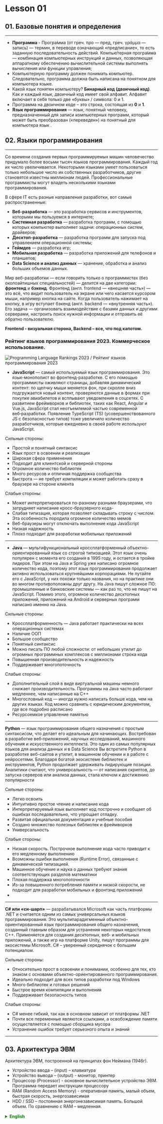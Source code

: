 # Lesson 01

## 01. Базовые понятия и определения
___
- **Программа** - Програ́мма (от греч. προ — пред, греч. γράμμα — запись) — термин, в переводе означающий «предписание», то есть заданную последовательность действий.
  Компью́терная програ́мма — комбинация компьютерных инструкций и данных, позволяющая аппаратному обеспечению вычислительной системы выполнять вычисления или функции управления;
- Компьютерную программу должен понимать компьютер. Следовательно, программа должна быть написана на понятном для компьютера языке. 
- Какой язык понятен компьютеру? **Бинарный код (двоичный код)**. 
Как и каждый язык, двоичный код имеет свой алфавит. Алфавит включает в себя только две «буквы» / символа: 0 и 1. 
- Программа на двоичном коде – это строка, состоящая из **0** и **1**.
- **Язык программирования** — язык, понятный человеку, предназначенный для записи компьютерных программ, который может быть преобразован («переведен») на понятный для компьютера язык .

## 02. Языки программирования
___
Со времени создания первых программируемых машин человечество придумало более восьми тысяч языков программирования. Каждый год их число увеличивается. Некоторыми языками умеет пользоваться только небольшое число их собственных разработчиков, другие становятся известны миллионам людей. Профессиональные программисты могут владеть несколькими языками программирования.

В сфере IT есть разные направления разработки, вот самые распространенные:
- **Веб-разработка** — это разработка сервисов и инструментов, которыми мы пользуемся в интернете;
- **Системная разработка** — разработка программ, с помощью которых компьютер выполняет задачи: операционных систем, драйверов; 
- **Десктоп-разработка** — разработка программ для запуска под управлением операционной системы; 
- **Геймдев** — разработка игр; 
- **Мобильная разработка** — разработка приложений для телефонов и планшетов; 
- **Data Science и анализ данных** — хранение, обработка и анализ больших объемов данных.

Мир веб-разработки — если говорить только о программистах (без околоайтишных специальностей) — делится на две категории: **фронтенд** и **бэкенд**. Фронтенд (англ. frontend — «внешняя часть») — это всё, что видит пользователь на экране или чего касается курсором мыши, например кнопка на сайте. Когда пользователь нажимает на кнопку, в игру вступает бэкенд (англ. backend — «внутренняя часть»). Его задача — организовать взаимодействие с базами данных и другими серверами, настроить поиск нужной информации и отправить её обратно пользователю.

**Frontend - визуальная сторона, Backend – все, что под капотом.**

### Рейтинг языков программирования 2023. Коммерческое использование.

![Programming Language Rankings 2023 / Рейтинг языков программирования 2023](https://raw.githubusercontent.com/ait-tr/cohort41/main/basic_programming/lesson_01/img/raiting2023.png)

- **JavaScript** — самый используемый язык программирования. Это язык-монополист во фронтенд-разработке. С его помощью программисты оживляют страницы, добавляя динамический контент: по щелчку мыши меняется фон, при скролле вниз подгружается новый контент, проверяются данные в формах при покупке авиабилетов и всплывают уведомления в соцсетях. 
С развитием фреймворков и библиотек, таких как React, Angular и Vue.js, JavaScript стал неотъемлемой частью современной веб‑разработки.
Появление TypeScript (TS) (усовершенствованного JS с безопасностью типов) тоже увеличило количество разработчиков, которые ежедневно в своей работе используют JavaScript.

Сильные стороны:
- Простой и понятный синтаксис 
- Язык прост в освоении и реализации 
- Широкая сфера применения 
- Подходит для клиентской и серверной стороны 
- Огромное количество библиотек 
- Много ресурсов и отличная поддержка сообщества 
- Быстрота — не требует компиляции и может работать сразу в браузере на стороне клиента

Слабые стороны:
- Может интерпретироваться по-разному разными браузерами, что затрудняет написание кросс-браузерного кода-
- Слабая типизация, которая позволяет складывать строку с числом. Эта особенность породила огромное количество мемов 
- Веб-браузеры могут отключать выполнение кода JavaScript 
- Низкая надежность 
- Плохо подходит для разработки мобильных приложений

___
- **Java** — мультифункциональный кроссплатформенный объектно-ориентированный язык  со строгой типизацией. 
Этот язык очень популярен с момента его создания в 1995 году, и остается в тройке лидеров. При этом на Java и Spring уже написано огромное количество кода, поэтому этот язык программирования продолжает активно использоваться крупнейшими корпорациями.
Не путайте его с JavaScript, у них похожи только названия, но на практике они во многом противоположны друг другу.
На Java пишут сложное ПО: промышленные и банковские системы — как раз то, что не пишут на JavaScript. Помимо этого, огромное количество десктопных приложений, приложений на Android и серверных программ написано именно на Java.

Сильные стороны:
- Кроссплатформенность — Java работает практически на всех операционных системах 
- Наличие ООП 
- Большое сообщество 
- Понятный синтаксис 
- Можно писать ПО любой сложности: от небольших утилит до огромных программных комплексов с миллионами строка кода 
- Повышенная производительность и надежность 
- Поддерживает многопоточность

Слабые стороны:
- Дополнительный слой в виде виртуальной машины немного снижает производительность. Программы на Java часто работают медленнее, чем написанные на С++ 
- Многословный код — иногда нужно написать больше кода, чем на других языках. Код можно сравнить с юридическим документом, где все подробно расписано 
- Ресурсоемкое управление памятью

___
**Python** — язык программирования общего назначения с простым синтаксисом, что делает его идеальным для начинающих. Востребован в разработке веб‑приложений, научных исследований, машинного обучения и искусственного интеллекта. Это один из самых популярных языков для анализа данных и в Data Science
Вы встретите Python в разработке веб-сайтов и утилит, в машинном обучении и в работе с нейросетями. 
Благодаря богатой экосистеме библиотек и инструментов, Python продолжает удерживать лидирующие позиции. 
Аналитики считают, что универсальность — от написания скриптов, до запуска серверов или анализа данных, стала ключом к достижению популярности 

Сильные стороны:
- Легко освоить 
- Интуитивно простое чтение и написание кода 
- Интерпретируемый язык выполняет код построчно и сообщает об ошибках последовательно, что упрощает отладку. 
- Развитая официальная документация и учебные пособия 
- Создано множество полезных библиотек и фреймворков 
- Универсальность

Слабые стороны:
- Низкая скорость. Построчное выполнение кода часто приводит к его медленному выполнению 
- Возможны ошибки выполнения (Runtime Error), связанные с динамической типизацией. 
- Машинное обучение и наука о данных требуют знания соответствующих разделов математики 
- Плохая поддержка многопоточности 
- Из-за повышенного потребления памяти и низкой скорости, не подходит для разработки мобильных и фронтэнд приложений
- 

___
**C# или «си-шарп»** — разрабатывался Microsoft как часть платформы .NET и считается одним из самых универсальных языков программирования. Это мультипарадигменный объектно-ориентированный язык программирования общего назначения, созданный главным образом для устранения некоторых недостатков C++.
Применяется для создания десктопных, веб‑ и мобильных приложений, а также игр на платформе Unity, пишут программы для экосистемы Microsoft.
C# – уверенный середнячок с большим потенциалом.

Сильные стороны:
- Относительно прост в освоении и понимании, особенно для тех, кто знаком с основами объектно-ориентированного программирования. 
- Идеально подходит для всех типов разработки под Windows 
- Много библиотек и готовых решений 
- Быстрое время компиляции и выполнения 
- Поддерживает безопасность типов

Слабые стороны:
- C# менее гибкий, так как в основном зависит от платформы .NET 
- Почти все переменные являются ссылками, а освобождение памяти осуществляется с помощью сборщика мусора 
- Устранение ошибок требует серьезного опыта и знаний

---
## 03. Архитектура ЭВМ
Архитектура ЭВМ, построенной на принципах фон Неймана (1946г).
- Устройство ввода – (input) – клавиатура 
- Устройство вывода – (output) -  монитор, принтер 
- Процессор (Processor) - основное вычислительное устройство ЭВМ. Программа передает инструкции процессору 
- RAM (Random Access Memory) - оперативная память, малый объем, быстрая скорость, энергозависимая 
- HDD / SSD – постоянная энергонезависимая память. Большой объем. По сравнению с RAM – медленная.


<details style="margin-top: 16px">
  <summary style="cursor: pointer; color: green;"><b>English</b></summary>

## 01. Basic Concepts and Definitions
___
- **Program** - Program (from Greek προ - before, Greek γράμμα - writing) is a term that translates to "prescription," meaning a specified sequence of actions.
  A computer program is a combination of computer instructions and data that enables the hardware of a computational system to perform calculations or control functions.
- The computer must understand a computer program. Therefore, the program must be written in a language that is understandable by the computer.
- What language is understandable by the computer? **Binary code**.
  Like any language, binary code has its alphabet. The alphabet consists of only two "letters" / symbols: 0 and 1.
- A program in binary code is a string consisting of **0** and **1**.
- **Programming language** - a language understandable by humans, designed for writing computer programs, which can be transformed ("translated") into a language understandable by the computer.

## 02. Programming Languages
___
Since the creation of the first programmable machines, humanity has devised over eight thousand programming languages. Their number increases every year. Some languages are only used by a small number of their own developers, while others become known to millions of people. Professional programmers can master several programming languages.

In the IT field, there are various development directions, here are the most common ones:
- **Web Development** - the development of services and tools that we use on the Internet;
- **System Development** - the development of programs that allow a computer to perform tasks: operating systems, drivers;
- **Desktop Development** - the development of programs to run under the operating system;
- **Game Development (Gamedev)** - the development of games;
- **Mobile Development** - the development of applications for phones and tablets;
- **Data Science and Data Analysis** - storage, processing, and analysis of large volumes of data.


The world of web development — when speaking solely about programmers (excluding adjacent IT specialties) — can be divided into two categories: **frontend** and **backend**. Frontend (from English "frontend" — "the visible part") includes everything that the user sees on the screen or interacts with using the mouse cursor, such as buttons on a website. When a user clicks a button, the backend (from English "backend" — "the hidden part") comes into play. Its code.task is to organize interactions with databases and other servers, configure the search for the necessary information, and send it back to the user.

**Frontend** - the visual side; **Backend** - everything under the hood.

### Programming Language Rankings 2023. Commercial Usage.

![Programming Language Rankings 2023 / Рейтинг языков программирования 2023](https://raw.githubusercontent.com/ait-tr/cohort41/main/basic_programming/lesson_01/img/raiting2023.png)


___
- **JavaScript** — the most widely used programming language. It's a monopoly in frontend development. With its help, programmers bring web pages to life by adding dynamic content: clicking the mouse changes the background, scrolling down loads new content, it verifies data in forms for purchasing airplane tickets, and notifications pop up on social media.
  With the evolution of frameworks and libraries like React, Angular, and Vue.js, JavaScript has become an integral part of modern web development.
  The emergence of TypeScript (TS) (an enhanced JS with type safety) has also increased the number of developers who use JavaScript daily in their work.

**Strengths:**
- Simple and understandable syntax
- Easy to learn and implement
- Wide range of applications
- Suitable for both client and server-side development
- Abundance of libraries
- Plenty of resources and excellent community support
- Speed - doesn't require compilation and can work directly in the browser on the client side

**Weaknesses:**
- Can be interpreted differently by different browsers, making writing cross-browser code challenging
- Weak typing, which allows combining a string with a number. This characteristic has led to a plethora of memes
- Web browsers can disable the execution of JavaScript code
- Low reliability
- Not well-suited for mobile app development



___
- **Java** — a versatile cross-platform object-oriented language with strong typing. This language has been very popular since its creation in 1995 and remains among the top three. Java and Spring have accumulated a vast amount of code over the years, making this programming language actively used by major corporations.
  Don't confuse it with JavaScript; they only share similar names but are quite different in practice.
  Java is used for developing complex software, including industrial and banking systems — precisely what isn't typically written in JavaScript. Additionally, a significant number of desktop applications, Android apps, and server programs are written in Java.

**Strengths:**
- Cross-platform compatibility — Java works on nearly all operating systems
- Object-oriented programming (OOP) capabilities
- Large community
- Understandable syntax
- Capable of developing software of any complexity: from small utilities to massive software complexes with millions of lines of code
- Enhanced performance and reliability
- Supports multi-threading

**Weaknesses:**
- Additional layer in the form of a virtual machine slightly affects performance. Java programs often run slower than those written in C++
- Verbosity — sometimes requires more code compared to other languages. The code can be likened to a legal document with extensive details
- Resource-intensive memory management

___
**Python** — a general-purpose programming language with a simple syntax, making it ideal for beginners. It is in demand for web application development, scientific research, machine learning, and artificial intelligence. Python is one of the most popular languages for data analysis and Data Science. You'll encounter Python in web development, utilities, machine learning, and neural network work.
Thanks to its rich ecosystem of libraries and tools, Python continues to hold leading positions. Analysts believe that its versatility — from scripting to running servers or analyzing data — has been key to its popularity.

**Strengths:**
- Easy to learn
- Intuitively simple code reading and writing
- An interpreted language executes code line by line and reports errors sequentially, making debugging easier
- Developed official documentation and learning resources
- Numerous useful libraries and frameworks have been created
- Versatility

**Weaknesses:**
- Low speed. Line-by-line code execution often results in slower performance
- Runtime errors can occur due to dynamic typing
- Machine learning and data science require knowledge of relevant mathematics sections
- Poor support for multi-threading
- Due to higher memory consumption and lower speed, not suitable for mobile and frontend application development


___
**C# or "C-sharp"** — developed by Microsoft as part of the .NET platform and is considered one of the most versatile programming languages. It's a multi-paradigm general-purpose object-oriented programming language, primarily created to address some of the drawbacks of C++.
It's used for creating desktop, web, and mobile applications, as well as games on the Unity platform and programs for the Microsoft ecosystem.
C# is a solid middle-ground language with significant potential.

**Strengths:**
- Relatively easy to learn and understand, especially for those familiar with the basics of object-oriented programming.
- Ideal for all types of development on Windows.
- Many libraries and ready-made solutions.
- Fast compilation and execution times.
- Supports type safety.

**Weaknesses:**
- C# is less flexible as it heavily relies on the .NET platform.
- Almost all variables are references, and memory management is done using a garbage collector.
- Resolving errors requires significant experience and knowledge.

---

## 03. Computer Architecture
Computer architecture based on von Neumann principles (1946).
- Input device – keyboard
- Output device – monitor, printer
- Processor - the main computing unit of a computer. The program sends instructions to the processor.
- RAM (Random Access Memory) - volatile memory, small capacity, fast speed, power-dependent.
- HDD / SSD - non-volatile memory. Large capacity. Slower compared to RAM.


</details>